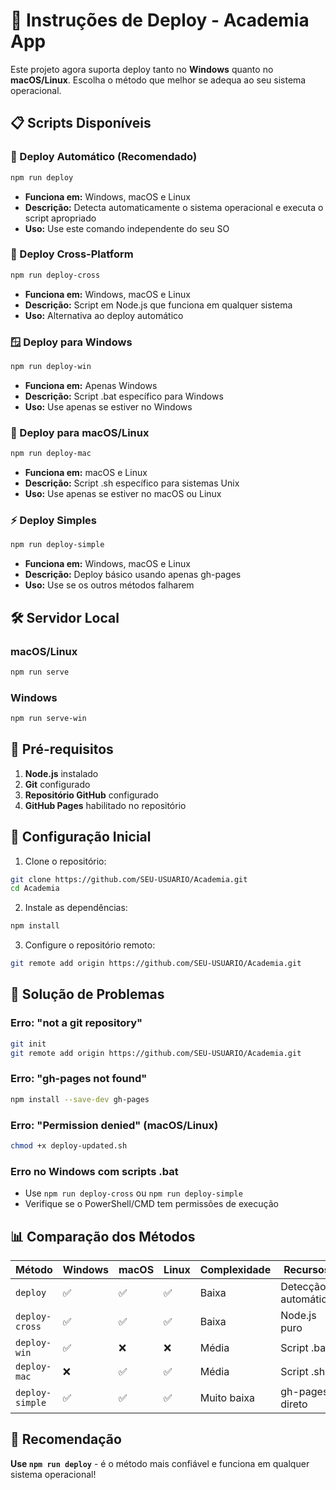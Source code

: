 # 🚀 Instruções de Deploy - Academia App

Este projeto agora suporta deploy tanto no **Windows** quanto no **macOS/Linux**. Escolha o método que melhor se adequa ao seu sistema operacional.

## 📋 Scripts Disponíveis

### 🎯 Deploy Automático (Recomendado)
```bash
npm run deploy
```
- **Funciona em:** Windows, macOS e Linux
- **Descrição:** Detecta automaticamente o sistema operacional e executa o script apropriado
- **Uso:** Use este comando independente do seu SO

### 🔧 Deploy Cross-Platform
```bash
npm run deploy-cross
```
- **Funciona em:** Windows, macOS e Linux
- **Descrição:** Script em Node.js que funciona em qualquer sistema
- **Uso:** Alternativa ao deploy automático

### 🪟 Deploy para Windows
```bash
npm run deploy-win
```
- **Funciona em:** Apenas Windows
- **Descrição:** Script .bat específico para Windows
- **Uso:** Use apenas se estiver no Windows

### 🍎 Deploy para macOS/Linux
```bash
npm run deploy-mac
```
- **Funciona em:** macOS e Linux
- **Descrição:** Script .sh específico para sistemas Unix
- **Uso:** Use apenas se estiver no macOS ou Linux

### ⚡ Deploy Simples
```bash
npm run deploy-simple
```
- **Funciona em:** Windows, macOS e Linux
- **Descrição:** Deploy básico usando apenas gh-pages
- **Uso:** Use se os outros métodos falharem

## 🛠️ Servidor Local

### macOS/Linux
```bash
npm run serve
```

### Windows
```bash
npm run serve-win
```

## 📝 Pré-requisitos

1. **Node.js** instalado
2. **Git** configurado
3. **Repositório GitHub** configurado
4. **GitHub Pages** habilitado no repositório

## 🔧 Configuração Inicial

1. Clone o repositório:
```bash
git clone https://github.com/SEU-USUARIO/Academia.git
cd Academia
```

2. Instale as dependências:
```bash
npm install
```

3. Configure o repositório remoto:
```bash
git remote add origin https://github.com/SEU-USUARIO/Academia.git
```

## 🚨 Solução de Problemas

### Erro: "not a git repository"
```bash
git init
git remote add origin https://github.com/SEU-USUARIO/Academia.git
```

### Erro: "gh-pages not found"
```bash
npm install --save-dev gh-pages
```

### Erro: "Permission denied" (macOS/Linux)
```bash
chmod +x deploy-updated.sh
```

### Erro no Windows com scripts .bat
- Use `npm run deploy-cross` ou `npm run deploy-simple`
- Verifique se o PowerShell/CMD tem permissões de execução

## 📊 Comparação dos Métodos

| Método | Windows | macOS | Linux | Complexidade | Recursos |
|--------|---------|-------|-------|--------------|----------|
| `deploy` | ✅ | ✅ | ✅ | Baixa | Detecção automática |
| `deploy-cross` | ✅ | ✅ | ✅ | Baixa | Node.js puro |
| `deploy-win` | ✅ | ❌ | ❌ | Média | Script .bat |
| `deploy-mac` | ❌ | ✅ | ✅ | Média | Script .sh |
| `deploy-simple` | ✅ | ✅ | ✅ | Muito baixa | gh-pages direto |

## 🎯 Recomendação

**Use `npm run deploy`** - é o método mais confiável e funciona em qualquer sistema operacional!
